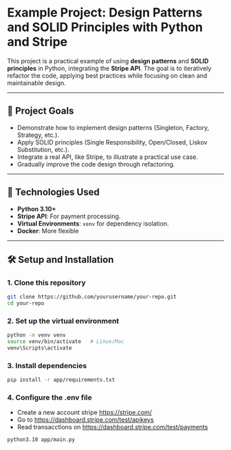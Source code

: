 # Example Project: Design Patterns and SOLID Principles with Python and Stripe

This project is a practical example of using **design patterns** and **SOLID principles** in Python, integrating the **Stripe API**. The goal is to iteratively refactor the code, applying best practices while focusing on clean and maintainable design.

---

## 🎯 **Project Goals**
- Demonstrate how to implement design patterns (Singleton, Factory, Strategy, etc.).
- Apply SOLID principles (Single Responsibility, Open/Closed, Liskov Substitution, etc.).
- Integrate a real API, like Stripe, to illustrate a practical use case.
- Gradually improve the code design through refactoring.

---

## 🚀 **Technologies Used**
- **Python 3.10+**
- **Stripe API**: For payment processing.
- **Virtual Environments**: `venv` for dependency isolation.
- **Docker**: More flexible

---

## 🛠️ **Setup and Installation**
### 1. Clone this repository
```bash
git clone https://github.com/yourusername/your-repo.git
cd your-repo

```
### 2. Set up the virtual environment
```bash
python -m venv venv
source venv/bin/activate   # Linux/Mac
venv\Scripts\activate  
```
### 3.  Install dependencies
```bash
pip install -r app/requirements.txt
```
### 4.  Configure the .env file
- Create a new account stripe https://stripe.com/
- Go to https://dashboard.stripe.com/test/apikeys
- Read transacctions on https://dashboard.stripe.com/test/payments
```bash
python3.10 app/main.py
```